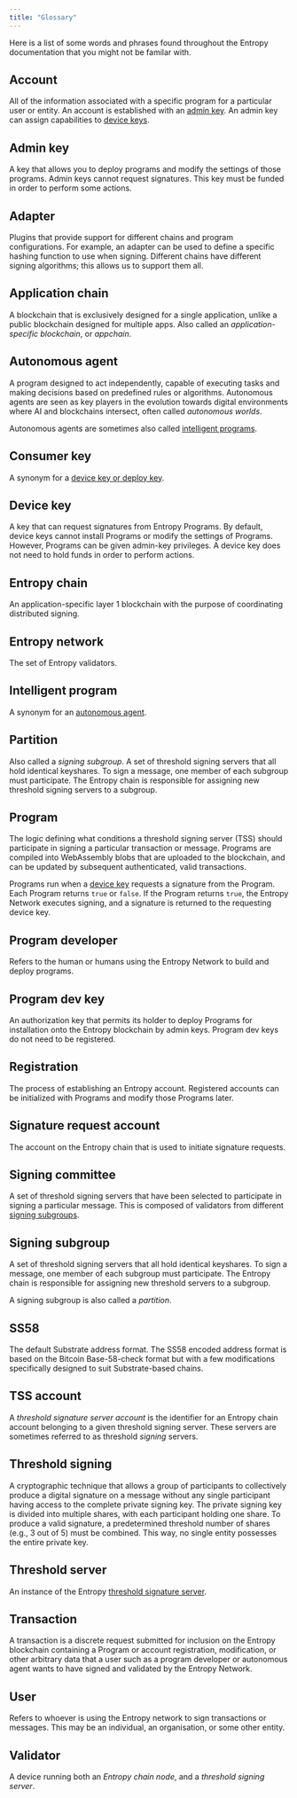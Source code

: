 ```yaml
---
title: "Glossary"
---
```


Here is a list of some words and phrases found throughout the Entropy documentation that you might not be familar with.

## Account

All of the information associated with a specific program for a particular user or entity. An account is established with an [admin key](#admin-key). An admin key can assign capabilities to [device keys](#device-key).

## Admin key

A key that allows you to deploy programs and modify the settings of those programs. Admin keys cannot request signatures. This key must be funded in order to perform some actions.

## Adapter

Plugins that provide support for different chains and program configurations. For example, an adapter can be used to define a specific hashing function to use when signing. Different chains have different signing algorithms; this allows us to support them all.

## Application chain

A blockchain that is exclusively designed for a single application, unlike a public blockchain designed for multiple apps. Also called an _application-specific blockchain_, or _appchain_.

## Autonomous agent

A program designed to act independently, capable of executing tasks and making decisions based on predefined rules or algorithms. Autonomous agents are seen as key players in the evolution towards digital environments where AI and blockchains intersect, often called _autonomous worlds_.

Autonomous agents are sometimes also called [intelligent programs](#intelligent-program).

## Consumer key

A synonym for a [device key or deploy key](#device-key).

## Device key

A key that can request signatures from Entropy Programs. By default, device keys cannot install Programs or modify the settings of Programs. However, Programs can be given admin-key privileges. A device key does not need to hold funds in order to perform actions.

## Entropy chain

An application-specific layer 1 blockchain with the purpose of coordinating distributed signing.

## Entropy network

The set of Entropy validators.

## Intelligent program

A synonym for an [autonomous agent](#autonomous-agent).

## Partition

Also called a _signing subgroup_. A set of threshold signing servers that all hold identical keyshares. To sign a message, one member of each subgroup must participate. The Entropy chain is responsible for assigning new threshold signing servers to a subgroup.

## Program

The logic defining what conditions a threshold signing server (TSS) should participate in signing a particular transaction or message. Programs are compiled into WebAssembly blobs that are uploaded to the blockchain, and can be updated by subsequent authenticated, valid transactions.

Programs run when a [device key](#device-key) requests a signature from the Program. Each Program returns `true` or `false`. If the Program returns `true`, the Entropy Network executes signing, and a signature is returned to the requesting device key.

## Program developer

Refers to the human or humans using the Entropy Network to build and deploy programs.

## Program dev key

An authorization key that permits its holder to deploy Programs for installation onto the Entropy blockchain by admin keys. Program dev keys do not need to be registered.

## Registration

The process of establishing an Entropy account. Registered accounts can be initialized with Programs and modify those Programs later.

## Signature request account

The account on the Entropy chain that is used to initiate signature requests.

## Signing committee

A set of threshold signing servers that have been selected to participate in signing a particular message. This is composed of validators from different [signing subgroups](#signing-subgroup).

## Signing subgroup

A set of threshold signing servers that all hold identical keyshares. To sign a message, one member of each subgroup must participate. The Entropy chain is responsible for assigning new threshold servers to a subgroup.

A signing subgroup is also called a _partition_.

## SS58

The default Substrate address format. The SS58 encoded address format is based on the Bitcoin Base-58-check format but with a few modifications specifically designed to suit Substrate-based chains.

## TSS account

A _threshold signature server account_ is the identifier for an Entropy chain account belonging to a given threshold signing server. These servers are sometimes referred to as threshold _signing_ servers.

## Threshold signing

A cryptographic technique that allows a group of participants to collectively produce a digital signature on a message without any single participant having access to the complete private signing key. The private signing key is divided into multiple shares, with each participant holding one share. To produce a valid signature, a predetermined threshold number of shares (e.g., 3 out of 5) must be combined. This way, no single entity possesses the entire private key.

## Threshold server

An instance of the Entropy [threshold signature server](../concepts/threshold-signature-scheme.md).

## Transaction

A transaction is a discrete request submitted for inclusion on the Entropy blockchain containing a Program or account registration, modification, or other arbitrary data that a user such as a program developer or autonomous agent wants to have signed and validated by the Entropy Network.

## User

Refers to whoever is using the Entropy network to sign transactions or messages. This may be an individual, an organisation, or some other entity.

## Validator

A device running both an _Entropy chain node_, and a _threshold signing server_.
